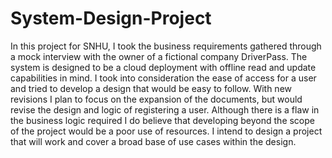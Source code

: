 # System-Design-Project
In this project for SNHU, I took the business requirements gathered through a mock interview with the owner of a fictional company DriverPass. The system is designed to be a cloud deployment with offline read and update capabilities in mind. I took into consideration the ease of access for a user and tried to develop a design that would be easy to follow. With new revisions I plan to focus on the expansion of the documents, but would revise the design and logic of registering a user. Although there is a flaw in the business logic required I do believe that developing beyond the scope of the project would be a poor use of resources. I intend to design a project that will work and cover a broad base of use cases within the design.
